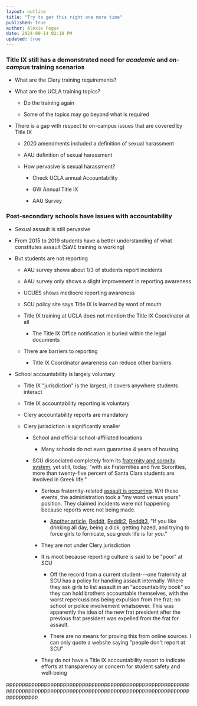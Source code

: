 ```yaml
---
layout: outline
title: "Try to get this right one more time"
published: true
author: Alexie Pogue
date: 2024-09-14 02:10 PM
updated: true
---
```



### Title IX still has a demonstrated need for *academic* and *on-campus* training scenarios 

- What are the Clery training requirements?

- What are the UCLA training topics?

	- Do the training again

	- Some of the topics may go beyond what is required

- There is a gap with respect to on-campus issues that are covered by Title IX

	- 2020 amendments included a definition of sexual harassment 

	- AAU definition of sexual harassment 

	- How pervasive is sexual harassment?

		- Check UCLA annual Accountability 

		- GW Annual Title IX

		- AAU Survey 

### Post-secondary schools have issues with accountability 

- Sexual assault is still pervasive 

- From 2015 to 2019 students have a better understanding of what constitutes assault (SaVE training is working)

- But students are not reporting 

	- AAU survey shows about 1/3 of students report incidents

	- AAU survey only shows a slight improvement in reporting awareness

	- UCUES shows mediocre reporting awareness

	- SCU policy site says Title IX is learned by word of mouth

	- Title IX training at UCLA does not mention the Title IX Coordinator at all 

		- The Title IX Office notification is buried within the legal documents

	- There are barriers to reporting

		- Title IX Coordinator awareness can reduce other barriers

- School accountability is largely voluntary

	- Title IX "jurisdiction" is the largest, it covers anywhere students interact

	- Title IX accountability reporting is voluntary

	- Clery accountability reports are mandatory 

	- Clery jurisdiction is significantly smaller 

		- School and official school-affiliated locations

			- Many schools do not even guarantee 4 years of housing 

		- SCU dissociated completely from its [fraternity and sorority system](https://dh.scu.edu/exhibits/exhibits/show/greeklifescu), yet still, today, "with six Fraternities and five Sororities, more than twenty-five percent of Santa Clara students are involved in Greek life."

			- Serious fraternity-related [assault is occurring](https://www.mercurynews.com/2021/10/04/santa-clara-university-students-demand-action-from-school-after-multiple-sexual-assault-allegations/amp/). Wrt these events, the administration took a "my word versus yours" position. They claimed incidents were not happening because reports were not being made. 

				- [Another article](https://www.ktvu.com/news/sexual-assaults-go-largely-unreported-santa-clara-university-and-students-talk-disparity-in-numbers), [Reddit](https://www.reddit.com/r/SCU/comments/12snkpf/how_bad_is_sexual_assault_at_scu/), [Reddit2](https://www.reddit.com/r/SCU/comments/17yppxz/give_it_to_me_straight_how_is_scu_i_need_the_real/), [Reddit3](https://www.reddit.com/r/SCU/comments/el64lo/greek_life_reputation/), "If you like drinking all day, being a dick, getting hazed, and trying to force girls to fornicate, scu greek life is for you." 
			
			- They are not under Clery jurisdiction 

			- It is moot because reporting culture is said to be "poor" at SCU

				- Off the record from a current student---one fraternity at SCU has a policy for handling assault internally. Where they ask girls to list assault in an "accountability book" so they can hold brothers accountable themselves, with the worst repercussions being expulsion from the frat; no school or police involvement whatsoever. This was apparently the idea of the new frat president after the previous frat president was expelled from the frat for assault. 

				- There are no means for proving this from online sources. I can only quote a website saying "people don't report at SCU"

			- They do not have a Title IX accountability report to indicate efforts at transparency or concern for student safety and well-being 


pppppppppppppppppppppppppppppppppppppppppppppppppppppppppppppppppppppppppppppppppppppppppppppppppppppppppppppppppppppppppppppp